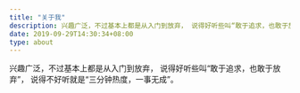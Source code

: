 ```yaml
---
title: "关于我"
description: 兴趣广泛，不过基本上都是从入门到放弃， 说得好听些叫“敢于追求，也敢于放弃”， 说得不好听就是“三分钟热度，一事无成”。
date: 2019-09-29T14:30:34+08:00
type: about
---
```


兴趣广泛，不过基本上都是从入门到放弃， 说得好听些叫“敢于追求，也敢于放弃”， 说得不好听就是“三分钟热度，一事无成”。
